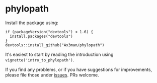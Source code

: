 # phylopath

Install the package using:

```{r}
if (packageVersion("devtools") < 1.6) {
  install.packages("devtools")
}
devtools::install_github("Ax3man/phylopath")
```

It's easiest to start by reading the introduction using `vignette('intro_to_phylopath')`.

If you find any problems, or if you have suggestions for improvements, please file those under [issues](/issue). PRs welcome.
